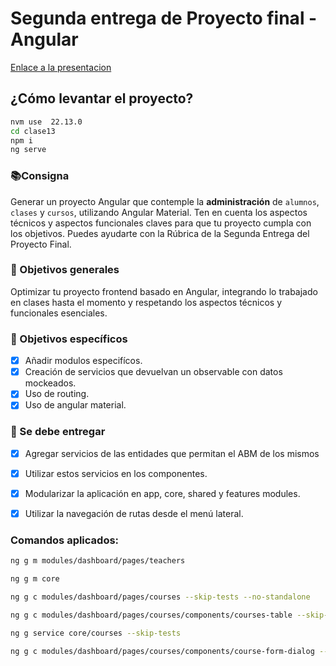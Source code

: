 # Segunda entrega de Proyecto final - Angular

[Enlace a la presentacion](https://docs.google.com/presentation/d/1Sysx6eeGKL3HjecCNrbpx20S-j-2clyjIGXZjIL-pYY/edit#slide=id.g228a08608a5_0_426)

## ¿Cómo levantar el proyecto?
```bash
nvm use  22.13.0
cd clase13
npm i
ng serve
```

### 📚Consigna
Generar un proyecto Angular que contemple la **administración** de `alumnos`, `clases` y `cursos`, utilizando Angular Material. Ten en cuenta los aspectos técnicos y aspectos funcionales claves para que tu proyecto cumpla con los objetivos. Puedes ayudarte con la Rúbrica de la Segunda Entrega del Proyecto Final.

### 💭 Objetivos generales
Optimizar tu proyecto frontend basado en Angular, integrando lo trabajado en clases hasta el momento y respetando los aspectos técnicos y funcionales esenciales.

### 🎯 Objetivos específicos
- [x] Añadir modulos especifícos.
- [x] Creación de servicios que devuelvan un observable con datos mockeados.
- [x] Uso de routing.
- [x] Uso de angular material.

### 🎯 Se debe entregar
- [x] Agregar servicios de las entidades que permitan el ABM de los mismos
- [x] Utilizar estos servicios en los componentes.
- [x] Modularizar la aplicación en app, core, shared y features modules.
- [x] Utilizar la navegación de rutas desde el menú lateral.




### Comandos aplicados:
```bash
ng g m modules/dashboard/pages/teachers

ng g m core

ng g c modules/dashboard/pages/courses --skip-tests --no-standalone

ng g c modules/dashboard/pages/courses/components/courses-table --skip-tests --no-standalone

ng g service core/courses --skip-tests

ng g c modules/dashboard/pages/courses/components/course-form-dialog --skip-tests --no-standalone
```
